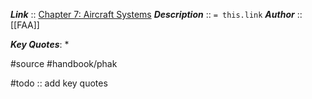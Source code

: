 ***Link***      :: [Chapter 7: Aircraft Systems](https://www.faa.gov/regulations_policies/handbooks_manuals/aviation/phak/media/09_phak_ch7.pdf)
***Description***      :: `= this.link`
***Author*** :: [[FAA]]

***Key Quotes***:
* 

#source #handbook/phak 

#todo :: add key quotes